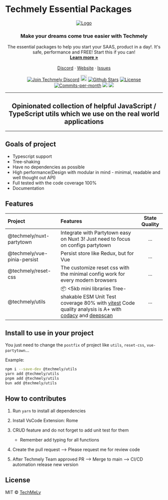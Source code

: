 # Techmely Essential Packages

<!-- PROJECT LOGO -->
<p align="center">
  <a href="https://github.com/techmely/essential-packages">
   <img src="https://i.ibb.co/3zBkRpd/LogoX300.png" alt="Logo">
  </a>

  <h3 align="center">Make your dreams come true easier with Techmely
</h3>

  <p align="center">
    The essential packages to help you start your SAAS, product in a day!.
    It's safe, performance and FREE! Start this if you can!
    <br />
    <a href="https://techmely.com"><strong>Learn more »</strong></a>
    <br />
    <br />
    <a href="https://chat.techmely.com">Discord</a>
    ·
    <a href="https://techmely.com/essential-packages">Website</a>
    ·
    <a href="https://github.com/techmely/essential-packages/issues">Issues</a>
  </p>
</p>

<p align="center">
   <a href="https://chat.techmely.com"><img src="https://img.shields.io/badge/Discord-chat.techmely.com-%234A154B" alt="Join Techmely Discord"></a>
   <a href="https://status.techmely.com"><img height="20px" src="https://betteruptime.com/status-badges/v1/monitor/a9kf.svg" alt="Uptime"></a>
   <a href="https://github.com/techmely/essential-packages.com/stargazers"><img src="https://img.shields.io/github/stars/techmely/essential-packages" alt="Github Stars"></a>
   <a href="https://github.com/techmely/essential-packages.com/blob/main/LICENSE"><img src="https://img.shields.io/badge/license-MIT-purple" alt="License"></a>
   <a href="https://github.com/techmely/essential-packages/pulse"><img src="https://img.shields.io/github/commit-activity/m/techmely/essential-packages" alt="Commits-per-month"></a>
   <a href="https://youtube.com/@techmely"><img src="https://img.shields.io/youtube/channel/subscribers/UCg3EWZXQK0bnbQISG50Nwfg"></a>
   <a href="https://contributor-covenant.org/version/1/4/code-of-conduct/ "><img src="https://img.shields.io/badge/Contributor%20Covenant-1.4-purple" /></a>
</p>

---

<h2 align="center">
  Opinionated collection of helpful JavaScript / TypeScript utils which we use on the real world applications
</h2>

<hr>

## Goals of project

- Typescript support
- Tree-shaking
- Have no dependencies as possible
- High performance(Design with modular in mind - minimal, readable and well thought out API)
- Full tested with the code coverage 100%
- Documentation

## Features

| Project      | Features |  State Quality |
| :---        |    :---   |          :----: |
| @techmely/nuxt-partytown      | Integrate with Partytown easy on Nuxt 3! Just need to focus on configs partytown       | ...            |
| @techmely/vue-pinia-persist   | Persist store like Redux, but for Vue        | ...       |
| @techmely/reset-css   | The customize reset css with the minimal config work for every modern browsers        | ...        |
|  @techmely/utils   |  <div>📦 <5kb mini libraries Tree-shakable ESM Unit Test coverage 80% with [vitest](https://vitest.dev) Code quality analysis is A+ with [codacy](https://www.codacy.com) and [deepscan](https://deepscan.io)</div>        | ...               |



## Install to use in your project

You just need to change the `postfix` of project like `utils`, `reset-css`, `vue-partytown`...


Example:

```bash
npm i --save-dev @techmely/utils
yarn add @techmely/utils
pnpm add @techmely/utils
bun add @techmely/utils
```
## How to contributes

1. Run `yarn` to install all dependencies

2. Install VsCode Extension: Rome
3. CRUD feature and do not forget to add unit test for them
   - Remember add typing for all functions

4. Create the pull request --> Please request me for review code
5. After Techmely Team approved PR --> Merge to main --> CI/CD automation release new version

## License

MIT &copy; [TechMeLy](https://github.com/sponsors/TechMeLy)
